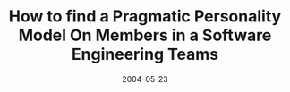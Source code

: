 ---
abstract: ''
authors:
- Thomas Grechenig
- Wolfgang Zuser
date: '2004-05-23'
featured: false
links:
- name: Publik
  url: https://publik.tuwien.ac.at/showentry.php?ID=138885&lang=2
publication: 'Vortrag: Information Rsources Management Association International Conference
  (IRMA), New Orleans, LA, USA; 23.05.2004 - 26.05.2004; in: "Proceedings of the 2004
  Information Resources Management Association International Conference", IDEA Group
  Publishing, (2004), ISBN: 1-59140-279-4; S. 1246 - 1247'
publication_types:
- '1'
publishDate: '2004-05-23'
title: How to find a Pragmatic Personality Model On Members in a Software Engineering
  Teams
url_pdf: ''
---